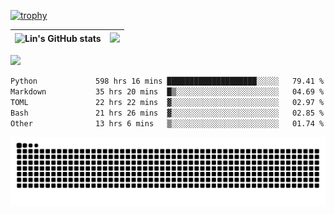 [![trophy](https://github-profile-trophy.vercel.app/?username=ocss884&column=7)](https://github.com/ocss884)

| ![Lin's GitHub stats](https://github-readme-stats.vercel.app/api?username=ocss884&show_icons=true&hide_border=True&count_private=true) | ![](https://github-readme-streak-stats.herokuapp.com?user=ocss884&hide_border=true&date_format=M%20j%5B%2C%20Y%5D&ring=7EDDCF&fire=7EDDCF") |
| ------------------------------------------------------------ | ------------------------------------------------------------ |

![](https://komarev.com/ghpvc/?username=ocss884&color=brightgreen)

<!--START_SECTION:waka-->

```txt
Python             598 hrs 16 mins ████████████████████░░░░░   79.41 %
Markdown           35 hrs 20 mins  █▒░░░░░░░░░░░░░░░░░░░░░░░   04.69 %
TOML               22 hrs 22 mins  ▓░░░░░░░░░░░░░░░░░░░░░░░░   02.97 %
Bash               21 hrs 26 mins  ▓░░░░░░░░░░░░░░░░░░░░░░░░   02.85 %
Other              13 hrs 6 mins   ▒░░░░░░░░░░░░░░░░░░░░░░░░   01.74 %
```

<!--END_SECTION:waka-->

<p align="center">
   <img src="https://github.com/ocss884/ocss884/blob/output/github-snake.svg" alt="snake">
</p>
